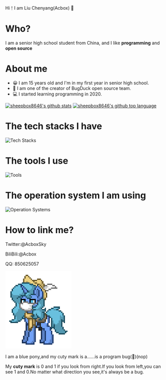 Hi！I am Liu Chenyang(Acbox) 👋

# Who?

I am a senior high school student from China, and I like **programming** and **open source**

# About me

* 😀 I am 15 years old and I'm in my first year in senior high school.
* 👀 I am one of the creator of BugDuck open source team.
* 💻 I started learning programming in 2020.

[![sheepbox8646's github stats](https://github-readme-stats.vercel.app/api?username=sheepbox8646&show_icons=true&theme=dracula)](https://github.com/sheepbox8646)
[![sheepbox8646's github top language](https://github-readme-stats.vercel.app/api/top-langs/?username=sheepbox8646)](https://github.com/sheepbox8646)

# The tech stacks I have
![Tech Stacks](https://skillicons.dev/icons?i=nodejs,javascript,html,css,typescript,rust,electron,tailwind,unocss,nuxt,python,godot)

# The tools I use
![Tools](https://skillicons.dev/icons?i=vscode,rollup,vite,vercel,netlify,cloudflare,git,github,discord,githubactions)

# The operation system I am using

![Operation Systems](https://skillicons.dev/icons?i=linux,arch,windows)

# How to link me?

Twitter:@AcboxSky

BiliBili:@Acbox

QQ: 850625057

![My OC](./pony-town-Acbox-stand-blinking-padded-4x.gif)

I am a blue pony,and my cuty mark is a......is a program bug(🤣)(nop)

My **cuty mark** is 0 and 1 if you look from right.If you look from left,you can see 1 and 0.No matter what direction you see,it's always be a bug.
